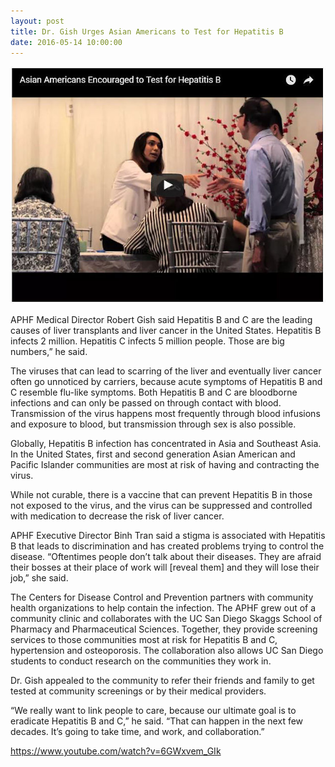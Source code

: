 ```yaml
---
layout: post
title: Dr. Gish Urges Asian Americans to Test for Hepatitis B
date: 2016-05-14 10:00:00
---
```


![](/assets/images/dr-gish-urges-asian-americans-to-test-for-hepatitis-b.jpg)

APHF Medical Director Robert Gish said Hepatitis B and C are the leading causes of liver transplants and liver cancer in the United States. Hepatitis B infects 2 million. Hepatitis C infects 5 million people. Those are big numbers,” he said. 

The viruses that can lead to scarring of the liver and eventually liver cancer often go unnoticed by carriers, because acute symptoms of Hepatitis B and C resemble flu-like symptoms. Both Hepatitis B and C are bloodborne infections and can only be passed on through contact with blood. Transmission of the virus happens most frequently through blood infusions and exposure to blood, but transmission through sex is also possible.

Globally, Hepatitis B infection has concentrated in Asia and Southeast Asia. In the United States, first and second generation Asian American and Pacific Islander communities are most at risk of having and contracting the virus.

While not curable, there is a vaccine that can prevent Hepatitis B in those not exposed to the virus, and the virus can be suppressed and controlled with medication to decrease the risk of liver cancer.

APHF Executive Director Binh Tran said a stigma is associated with Hepatitis B that leads to discrimination and has created problems trying to control the disease. “Oftentimes people don’t talk about their diseases. They are afraid their bosses at their place of work will [reveal them] and they will lose their job,” she said.

The Centers for Disease Control and Prevention partners with community health organizations to help contain the infection. The APHF grew out of a community clinic and collaborates with the UC San Diego Skaggs School of Pharmacy and Pharmaceutical Sciences. Together, they provide screening services to those communities most at risk for Hepatitis B and C, hypertension and osteoporosis. The collaboration also allows UC San Diego students to conduct research on the communities they work in.

Dr. Gish appealed to the community to refer their friends and family to get tested at community screenings or by their medical providers.

“We really want to link people to care, because our ultimate goal is to eradicate Hepatitis B and C,” he said. “That can happen in the next few decades. It’s going to take time, and work, and collaboration.” 

<https://www.youtube.com/watch?v=6GWxvem_GIk>